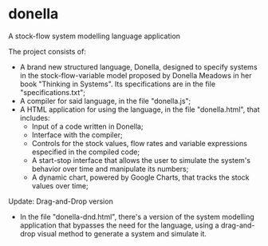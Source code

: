 # donella
A stock-flow system modelling language application

The project consists of:
  - A brand new structured language, Donella, designed to specify systems in the stock-flow-variable model proposed by Donella Meadows in her book "Thinking in Systems". Its specifications are in the file "specifications.txt";
  - A compiler for said language, in the file "donella.js";
  - A HTML application for using the language, in the file "donella.html", that includes:
    - Input of a code written in Donella;
    - Interface with the compiler;
    - Controls for the stock values, flow rates and variable expressions especified in the compiled code;
    - A start-stop interface that allows the user to simulate the system's behavior over time and manipulate its numbers;
    - A dynamic chart, powered by Google Charts, that tracks the stock values over time;

Update: Drag-and-Drop version
  - In the file "donella-dnd.html", there's a version of the system modelling application that bypasses the need for the language, using a drag-and-drop visual method to generate a system and simulate it.
